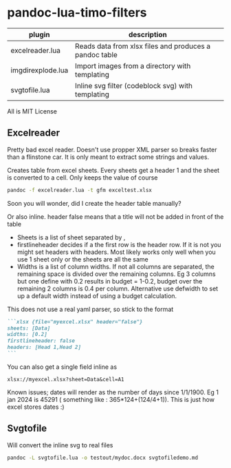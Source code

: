 # pandoc-lua-timo-filters


| plugin                | description                                               |
|-----------------------|-----------------------------------------------------------|
| excelreader.lua       | Reads data from xlsx files and produces a pandoc table    |
| imgdirexplode.lua     | Import images from a directory with templating            |
| svgtofile.lua         | Inline svg filter (codeblock svg) with templating         |

All is MIT License

## Excelreader

Pretty bad excel reader. Doesn't use propper XML parser so breaks faster than a flinstone car. It is only meant to extract some strings and values.

Creates table from excel sheets. Every sheets get a header 1 and the sheet is converted to a cell. Only keeps the value of course
```bash
pandoc -f excelreader.lua -t gfm exceltest.xlsx
```
Soon you will wonder, did I create the header table manually?

Or also inline. header false means that a title will not be added in front of the table

* Sheets is a list of sheet separated by ,
* firstlineheader decides if a the first row is the header row. If it is not you might set headers with headers. Most likely works only well when you use 1 sheet only or the sheets are all the same
* Widths is a list of column widths. If not all columns are separated, the remaining space is divided over the remaining columns. Eg 3 columns but one define with 0.2 results in budget = 1-0.2, budget over the remaining 2 columns is 0.4 per column. Alternative use defwidth to set up a default width instead of using a budget calculation.

This does not use a real yaml parser, so stick to the format 
````markdown
```xlsx {file="myexcel.xlsx" header="false"}
sheets: [Data]
widths: [0.2]
firstlineheader: false
headers: [Head 1,Head 2]
```
````

You can also get a single field inline as 
````
xlsx://myexcel.xlsx?sheet=Data&cell=A1
````
Known issues; dates will render as the number of days since 1/1/1900. Eg 1 jan 2024 is 45291 ( something like : 365*124+(124/4+1)). This is just how excel stores dates :)

## Svgtofile

Will convert the inline svg to real files
```bash
pandoc -L svgtofile.lua -o testout/mydoc.docx svgtofiledemo.md
```

